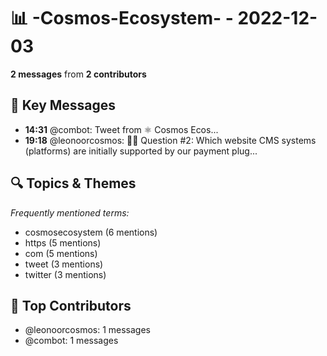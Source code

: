# 📊 -Cosmos-Ecosystem- - 2022-12-03
**2 messages** from **2 contributors**

## 💬 Key Messages
- **14:31** @combot: [‌‌‌‌‎⁠](https://twitter.com/CosmosEcosystem/status/1599048765301587968)Tweet from ⚛️ Cosmos Ecos...
- **19:18** @leonoorcosmos: 🎉🥳 Question #2: Which website CMS systems (platforms) are initially supported by our payment plug...

## 🔍 Topics & Themes
*Frequently mentioned terms:*
- cosmosecosystem (6 mentions)
- https (5 mentions)
- com (5 mentions)
- tweet (3 mentions)
- twitter (3 mentions)

## 👥 Top Contributors
- @leonoorcosmos: 1 messages
- @combot: 1 messages